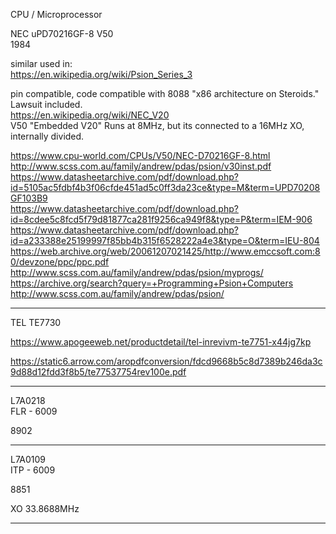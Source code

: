 CPU / Microprocessor </br>

NEC uPD70216GF-8 V50 </br>
1984 </br>

similar used in:  </br>
https://en.wikipedia.org/wiki/Psion_Series_3 </br>

pin compatible, code compatible with 8088 "x86 architecture on Steroids." Lawsuit included. </br>
https://en.wikipedia.org/wiki/NEC_V20 </br>
V50 "Embedded V20" Runs at 8MHz, but its connected to a 16MHz XO, internally divided. </br>

https://www.cpu-world.com/CPUs/V50/NEC-D70216GF-8.html </br>
http://www.scss.com.au/family/andrew/pdas/psion/v30inst.pdf </br>
https://www.datasheetarchive.com/pdf/download.php?id=5105ac5fdbf4b3f06cfde451ad5c0ff3da23ce&type=M&term=UPD70208GF103B9 </br>
https://www.datasheetarchive.com/pdf/download.php?id=8cdee5c8fcd5f79d81877ca281f9256ca949f8&type=P&term=IEM-906 </br>
https://www.datasheetarchive.com/pdf/download.php?id=a233388e25199997f85bb4b315f6528222a4e3&type=O&term=IEU-804 </br>
https://web.archive.org/web/20061207021425/http://www.emccsoft.com:80/devzone/ppc/ppc.pdf </br>
http://www.scss.com.au/family/andrew/pdas/psion/myprogs/ </br>
https://archive.org/search?query=+Programming+Psion+Computers </br>
http://www.scss.com.au/family/andrew/pdas/psion/ </br>

-------

TEL TE7730 </br>

https://www.apogeeweb.net/productdetail/tel-inrevivm-te7751-x44jg7kp </br>

https://static6.arrow.com/aropdfconversion/fdcd9668b5c8d7389b246da3c9d88d12fdd3f8b5/te77537754rev100e.pdf </br>

--------

L7A0218 </br>
FLR - 6009 </br>

8902 </br>

-------

L7A0109 </br>
ITP - 6009 </br>

8851 </br>

XO 33.8688MHz

------
